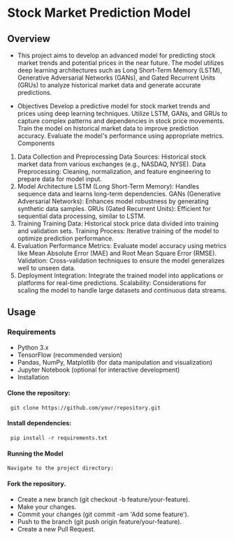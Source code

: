 # Stock Market Prediction Model
## Overview
- This project aims to develop an advanced model for predicting stock market trends and potential prices in the near future. The model utilizes deep learning architectures such as Long Short-Term Memory (LSTM), Generative Adversarial Networks (GANs), and Gated Recurrent Units (GRUs) to analyze historical market data and generate accurate predictions.

- Objectives
Develop a predictive model for stock market trends and prices using deep learning techniques.
Utilize LSTM, GANs, and GRUs to capture complex patterns and dependencies in stock price movements.
Train the model on historical market data to improve prediction accuracy.
Evaluate the model's performance using appropriate metrics.
Components
1. Data Collection and Preprocessing
Data Sources: Historical stock market data from various exchanges (e.g., NASDAQ, NYSE).
Data Preprocessing: Cleaning, normalization, and feature engineering to prepare data for model input.
2. Model Architecture
LSTM (Long Short-Term Memory): Handles sequence data and learns long-term dependencies.
GANs (Generative Adversarial Networks): Enhances model robustness by generating synthetic data samples.
GRUs (Gated Recurrent Units): Efficient for sequential data processing, similar to LSTM.
3. Training
Training Data: Historical stock price data divided into training and validation sets.
Training Process: Iterative training of the model to optimize prediction performance.
4. Evaluation
Performance Metrics: Evaluate model accuracy using metrics like Mean Absolute Error (MAE) and Root Mean Square Error (RMSE).
Validation: Cross-validation techniques to ensure the model generalizes well to unseen data.
5. Deployment
Integration: Integrate the trained model into applications or platforms for real-time predictions.
Scalability: Considerations for scaling the model to handle large datasets and continuous data streams.
## Usage
### Requirements
- Python 3.x
- TensorFlow (recommended version)
- Pandas, NumPy, Matplotlib (for data manipulation and visualization)
- Jupyter Notebook (optional for interactive development)
- Installation

#### Clone the repository:

`
git clone https://github.com/your/repository.git`

#### Install dependencies:

`
pip install -r requirements.txt`

#### Running the Model
`Navigate to the project directory:`



#### Fork the repository.
- Create a new branch (git checkout -b feature/your-feature).
- Make your changes.
- Commit your changes (git commit -am 'Add some feature').
- Push to the branch (git push origin feature/your-feature).
- Create a new Pull Request.